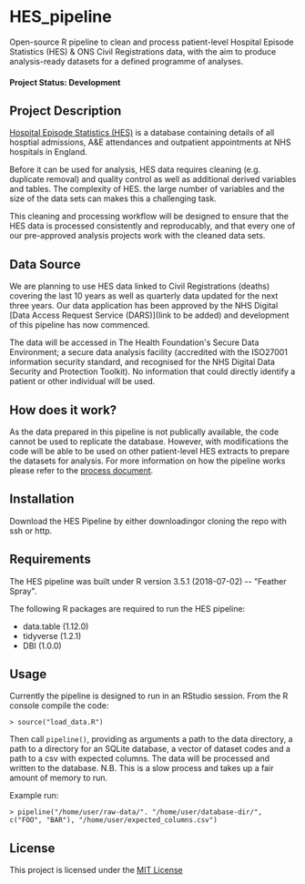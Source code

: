 # HES_pipeline

Open-source R pipeline to clean and process patient-level Hospital Episode 
Statistics (HES) & ONS Civil Registrations data, with the aim to produce 
analysis-ready datasets for a defined programme of analyses.

#### Project Status: Development

## Project Description

[Hospital Episode Statistics (HES)](https://digital.nhs.uk/data-and-information/data-tools-and-services/data-services/hospital-episode-statistics) is a database containing 
details of all hosptial admissions, A&E attendances and outpatient appointments 
at NHS hospitals in England.

Before it can be used for analysis, HES data requires cleaning (e.g. duplicate 
removal) and quality control as well as additional derived variables and tables. 
The complexity of HES. the large number of variables and the size of the data 
sets can makes this a challenging task.

This cleaning and processing workflow will be designed to ensure that the HES
data is processed consistently and reproducably, and that every one of our
pre-approved analysis projects work with the cleaned data sets.

## Data Source

We are planning to use HES data linked to Civil Registrations (deaths) covering
the last 10 years as well as quarterly data updated for the next three years. 
Our data application has been approved by the NHS Digital [Data Access Request 
Service (DARS)](link to be added) and development of this pipeline has now 
commenced.

The data will be accessed in The Health Foundation's Secure Data Environment; a 
secure data analysis facility (accredited with the ISO27001 information security
standard, and recognised for the NHS Digital Data Security and Protection
Toolkit). No information that could directly identify a patient or other 
individual will be used.

## How does it work?

As the data prepared in this pipeline is not publically available, the code 
cannot be used to replicate the database. However, with modifications the code 
will be able to be used on other patient-level HES extracts to prepare the 
datasets for analysis. For more information on how the pipeline works please 
refer to the [process document](doc/process.md).

## Installation

Download the HES Pipeline by either 
downloadingor cloning the repo with ssh or http.

## Requirements

The HES pipeline was built under R version 3.5.1 (2018-07-02) -- "Feather 
Spray".

The following R packages are required to run the HES pipeline:
*  data.table (1.12.0)
*  tidyverse (1.2.1)
*  DBI (1.0.0)

## Usage

Currently the pipeline is designed to run in an RStudio session. From the R
console compile the code:

`> source("load_data.R")`

Then call `pipeline()`, providing as arguments a path to the data directory, a 
path to a directory for an SQLite database, a vector of dataset codes and a path 
to a csv with expected columns. The data will be processed and written to the 
database. N.B. This is a slow process and takes up a fair amount of memory to 
run.

Example run:

`> pipeline("/home/user/raw-data/". "/home/user/database-dir/", c("FOO", "BAR"),
"/home/user/expected_columns.csv")`

## License

This project is licensed under the [MIT License](LICENSE)
